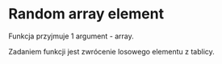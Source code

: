 # Random array element

Funkcja przyjmuje 1 argument - array.

Zadaniem funkcji jest zwrócenie losowego elementu z tablicy.
